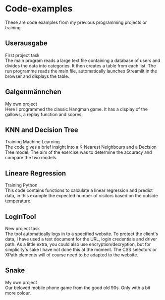 # Code-examples
These are code examples from my previous programming projects or training.



## Userausgabe
First project task
<br> The main program reads a large text file containing a database of users and divides the data into categories.  It then creates a table from each list. 
The run programme reads the main file, automatically launches Streamlit in the browser and displays the table.


## Galgenmännchen
My own project
<br> Here I programmed the classic Hangman game. It has a display of the gallows, a replay function and scores.


## KNN and Decision Tree
Training Machine Learning
<br> The code gives a brief insight into a K-Nearest Neighbours and a Decision Tree model. The aim of the exercise was to determine the accuracy and compare the two models.


## Lineare Regression
Training Python
<br> This code contains functions to calculate a linear regression and predict data, in this example the expected number of visitors based on the outside temperature. 
 

## LoginTool
New project task
<br> The tool automatically logs in to a specified website. To protect the client's data, I have used a text document for the URL, login credentials and driver path. 
As a little extra, you could also use encryption/decryption, but for simplicity's sake I have not done this at the moment. 
The CSS selectors or XPath elements will of course need to be adapted to the website.


## Snake
My own project
<br> Our beloved mobile phone game from the good old 90s. 
Only with a bit more colour.
